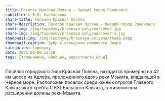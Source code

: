 ```yaml
---
title: Поселок Красная Поляна — бывший город Романовск
subtitle: © В.Н. Ковешников
share-title: Топоним Красная Поляна
share-description: Поселок Красная Поляна — бывший город Романовск
cover-img: /img/toponymy/krasnaya-polyana/cover.jpg
share-img: /img/toponymy/krasnaya-polyana/cover-s.jpg
thumbnail-img: /img/toponymy/krasnaya-polyana/thumb.webp
thumbnail-caption: Зубр в вольерном комплексе Лаура
categories: toponymy
date: 2021-06-06 13:50
tags: [топонимика, ойконим, окрестности Сочи]
---
```

Посёлок городского типа Красная Поляна, находится примерно на 42 км шоссе из Адлера, проложенного вдоль реки Мзымта, впадающей в Чёрное море. Расположен поселок среди южных отрогов Главного Кавказского хребта (ГКХ) Большого Кавказа, в живописном расширении долины реки Мзымта.

